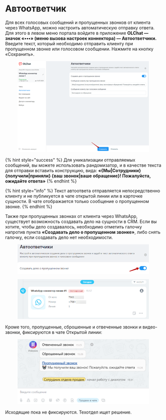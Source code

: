 # Автоответчик

Для всех голосовых сообщений и пропущенных звонков от клиента через WhatsApp, можно настроить автоматическую отправку ответа. Для этого в левом меню портала войдите в приложение **OLChat — значок «•••» (меню вызова настроек коннектора) — Автоответчики.** Введите текст, который необходимо отправить клиенту при пропущенном звонке или голосовом сообщении. Нажмите на кнопку «Сохранить».

<figure><img src="../.gitbook/assets/image (1206).png" alt=""><figcaption></figcaption></figure>

{% hint style="success" %}
Для уникализации отправляемых сообщений, вы можете использовать рандомизатор, и в качестве текста для отправки вставить конструкцию, вида: **«{Мы|Сотрудники} {получили|приняли} {ваш звонок|ваше обращение}! Пожалуйста, ожидайте ответа»**
{% endhint %}

{% hint style="info" %}
Текст автоответа отправляется непосредственно клиенту и не публикуется в чате открытой линии или в карточке сущности. В чате отображается только сообщение  о пропущенном звонке.
{% endhint %}

Также при пропущенных звонках от клиента через WhatsApp, существует возможность создавать дело на сущности в CRM. Если вы хотите, чтобы дело создавалось, необходимо отметить галочку напротив пункта **«Создавать дело о пропущенном звонке»**, либо снять галочку, если создавать дело нет необходимости.

<figure><img src="../.gitbook/assets/image (1028).png" alt=""><figcaption></figcaption></figure>

<figure><img src="../.gitbook/assets/image (1102).png" alt=""><figcaption></figcaption></figure>

Кроме того, пропущенные, сброшенные и отвеченные звонки и видео-звонки, фиксируются в чате Открытой линии:&#x20;

<figure><img src="../.gitbook/assets/image (1030).png" alt=""><figcaption></figcaption></figure>

Исходящие пока не фиксируются. Техотдел ищет решение.
